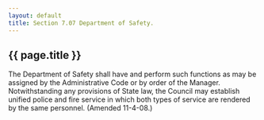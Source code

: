 ```yaml
---
layout: default 
title: Section 7.07 Department of Safety.
---
```


{{ page.title }}
----------------

The Department of Safety shall have and perform such functions as may be
assigned by the Administrative Code or by order of the Manager.
Notwithstanding any provisions of State law, the Council may establish
unified police and fire service in which both types of service are
rendered by the same personnel. (Amended 11-4-08.)

